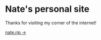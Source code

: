 # Nate's personal site

Thanks for visiting my corner of the internet!

[nate.rip ->](https://nate.rip)
